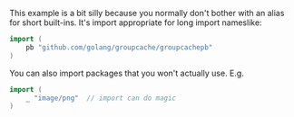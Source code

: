 This example is a bit silly because you normally don't bother with an
alias for short built-ins. It's import appropriate for long import
nameslike:

```go
import (
    pb "github.com/golang/groupcache/groupcachepb"
)
```

You can also import packages that you won't actually use. E.g.

```go
import (
    _ "image/png"  // import can do magic
)
```
